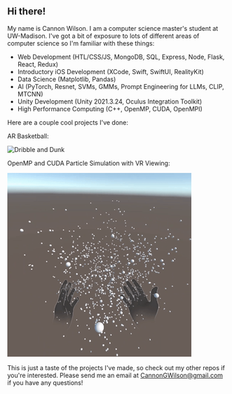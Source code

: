 ## Hi there! 

My name is Cannon Wilson. I am a computer science master's student at UW-Madison. I've got a bit of exposure to lots of different areas of computer science so I'm familiar with these things:

- Web Development (HTL/CSS/JS, MongoDB, SQL, Express, Node, Flask, React, Redux)
- Introductory iOS Development (XCode, Swift, SwiftUI, RealityKit)
- Data Science (Matplotlib, Pandas)
- AI (PyTorch, Resnet, SVMs, GMMs, Prompt Engineering for LLMs, CLIP, MTCNN)
- Unity Development (Unity 2021.3.24, Oculus Integration Toolkit)
- High Performance Computing (C++, OpenMP, CUDA, OpenMPI)

Here are a couple cool projects I've done:

AR Basketball:

![Dribble and Dunk](https://i.imgur.com/WEcfy9m.gif)

OpenMP and CUDA Particle Simulation with VR Viewing:

![Particle Simulator](https://github.com/CannonWilson/OpenMP-CUDA-Particle-Simulation/blob/85b320c77223fd63c605115e5136cf370c69d223/Videos/Positions.gif)

This is just a taste of the projects I've made, so check out my other repos if you're interested. Please send me an email at CannonGWilson@gmail.com if you have any questions!
